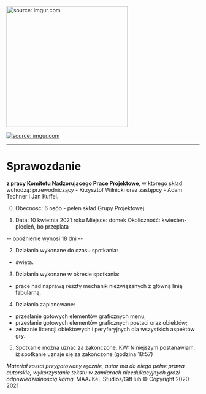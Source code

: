 <a href="https://imgur.com/cGlquD1"><img src="https://i.imgur.com/cGlquD1.png" alt="source: imgur.com" width="316" height="316"></a>

<a href="https://imgur.com/dFrfoUk"><img src="https://i.imgur.com/dFrfoUkm.png" title="source: imgur.com" /></a>

- - - 

# Sprawozdanie

**z pracy Komitetu Nadzorującego Prace Projektowe**, w którego skład wchodzą: przewodniczący - Krzysztof Wiłnicki oraz zastępcy - Adam Techner i Jan Kuffel.

0. Obecność: 6 osób - pełen skład Grupy Projektowej

1. Data: 10 kwietnia 2021 roku
Miejsce: domek
Okoliczność: kwiecien-plecień, bo przeplata

-- opóźnienie wynosi 18 dni --

2. Działania wykonane do czasu spotkania:
 - święta.
 
3. Działania wykonane w okresie spotkania:
 - prace nad naprawą reszty mechanik niezwiązanych z główną linią fabularną.
 
4. Działania zaplanowane:
 - przesłanie gotowych elementów graficznych menu;
 - przesłanie gotowych elementów graficznych postaci oraz obiektów;
 - zebranie licencji obiektowych i peryferyjnych dla wszystkich aspektów gry.
 
5. Spotkanie można uznać za zakończone.
KW: Niniejszym postanawiam, iż spotkanie uznaje się za zakończone (godzina 18:57)

*Materiał został przygotowany ręcznie, autor ma do niego pełne prawa autorskie, wykorzystanie tekstu w zamiarach nieedukacyjnych grozi odpowiedzialnością karną.*
 MAAJKeL Studios/GitHub © Copyright 2020-2021